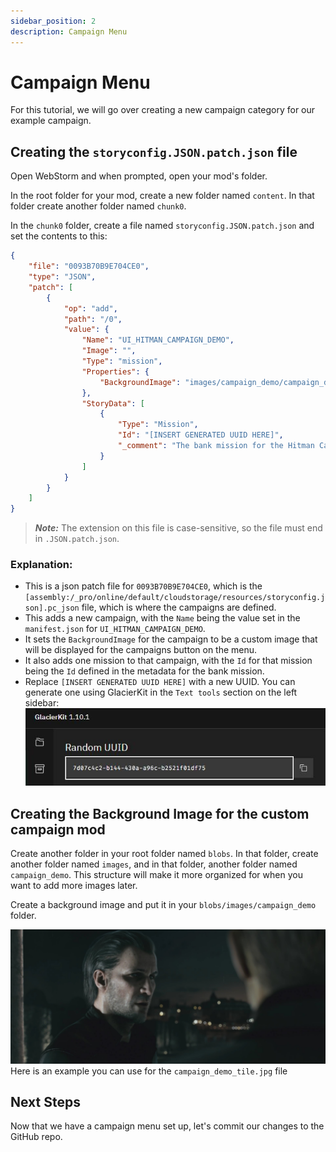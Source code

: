```yaml
---
sidebar_position: 2
description: Campaign Menu
---
```


# Campaign Menu

For this tutorial, we will go over creating a new campaign category for our example campaign.

## Creating the `storyconfig.JSON.patch.json` file
Open WebStorm and when prompted, open your mod's folder.

In the root folder for your mod, create a new folder named `content`. In that folder create another folder named `chunk0`.

In the `chunk0` folder, create a file named `storyconfig.JSON.patch.json` and set the contents to this:

```json
{
	"file": "0093B70B9E704CE0",
	"type": "JSON",
	"patch": [
		{
			"op": "add",
			"path": "/0",
			"value": {
				"Name": "UI_HITMAN_CAMPAIGN_DEMO",
				"Image": "",
				"Type": "mission",
				"Properties": {
					"BackgroundImage": "images/campaign_demo/campaign_demo_tile.jpg"
				},
				"StoryData": [
					{
						"Type": "Mission",
						"Id": "[INSERT GENERATED UUID HERE]",
						"_comment": "The bank mission for the Hitman Campaign Demo"
					}
				]
			}
		}
	]
}
```

> **_Note:_** The extension on this file is case-sensitive, so the file must end in `.JSON.patch.json`.

### Explanation:
* This is a json patch file for `0093B70B9E704CE0`, which is the `[assembly:/_pro/online/default/cloudstorage/resources/storyconfig.json].pc_json` file, which is where the campaigns are defined.
* This adds a new campaign, with the `Name` being the value set in the `manifest.json` for `UI_HITMAN_CAMPAIGN_DEMO`.
* It sets the `BackgroundImage` for the campaign to be a custom image that will be displayed for the campaigns button on the menu.
* It also adds one mission to that campaign, with the `Id` for that mission being the `Id` defined in the metadata for the bank mission.
* Replace `[INSERT GENERATED UUID HERE]` with a new UUID. You can generate one using GlacierKit in the `Text tools` section on the left sidebar:  
![resources/randomUuid.jpg](resources/randomUuid.jpg)

## Creating the Background Image for the custom campaign mod
Create another folder in your root folder named `blobs`. In that folder, create another folder named `images`, and in that folder, another folder named `campaign_demo`. This structure will make it more organized for when you want to add more images later. 

Create a background image and put it in your `blobs/images/campaign_demo` folder.

![campaign_demo_tile_template.jpg](resources/campaign_demo_tile_template.jpg)
Here is an example you can use for the `campaign_demo_tile.jpg` file

## Next Steps

Now that we have a campaign menu set up, let's commit our changes to the GitHub repo. 
